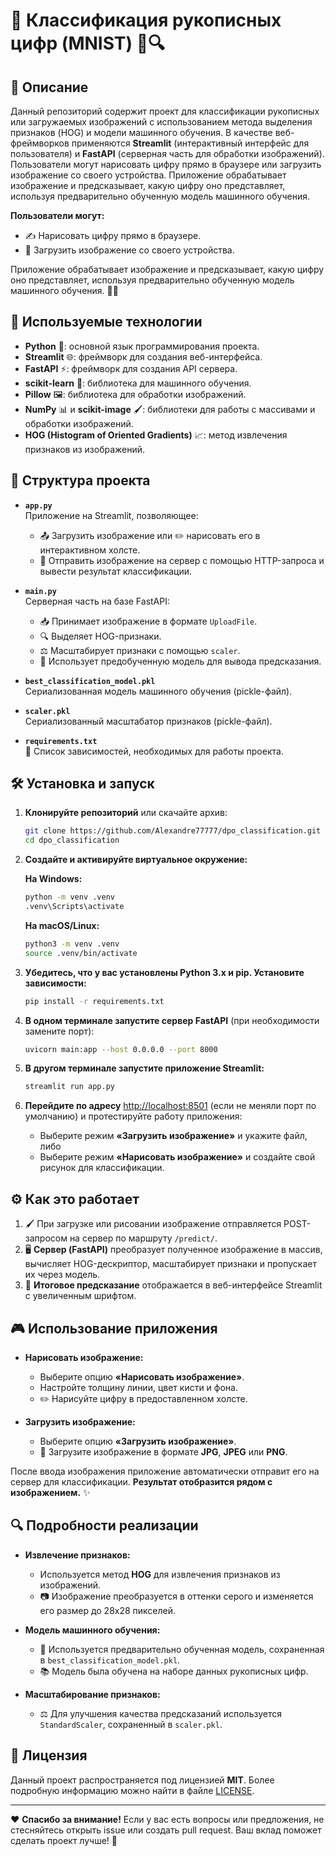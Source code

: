 # 🎉 Классификация рукописных цифр (MNIST) 🎨🔍

## 📝 Описание

Данный репозиторий содержит проект для классификации рукописных или загружаемых изображений с использованием метода выделения признаков (HOG) и модели машинного обучения. В качестве веб-фреймворков применяются **Streamlit** (интерактивный интерфейс для пользователя) и **FastAPI** (серверная часть для обработки изображений). Пользователи могут нарисовать цифру прямо в браузере или загрузить изображение со своего устройства. Приложение обрабатывает изображение и предсказывает, какую цифру оно представляет, используя предварительно обученную модель машинного обучения.

**Пользователи могут:**

- ✍️ Нарисовать цифру прямо в браузере.
- 📁 Загрузить изображение со своего устройства.

Приложение обрабатывает изображение и предсказывает, какую цифру оно представляет, используя предварительно обученную модель машинного обучения. 🧠🤖

## 🚀 Используемые технологии

- **Python** 🐍: основной язык программирования проекта.
- **Streamlit** 🌐: фреймворк для создания веб-интерфейса.
- **FastAPI** ⚡: фреймворк для создания API сервера.
- **scikit-learn** 🧪: библиотека для машинного обучения.
- **Pillow** 🖼️: библиотека для обработки изображений.
- **NumPy** 📊 и **scikit-image** 🖌️: библиотеки для работы с массивами и обработки изображений.
- **HOG (Histogram of Oriented Gradients)** 📈: метод извлечения признаков из изображений.

## 📁 Структура проекта

- **`app.py`**  
  Приложение на Streamlit, позволяющее:
  - 📤 Загрузить изображение или ✏️ нарисовать его в интерактивном холсте.
  - 🔄 Отправить изображение на сервер с помощью HTTP-запроса и вывести результат классификации.

- **`main.py`**  
  Серверная часть на базе FastAPI:
  - 📥 Принимает изображение в формате `UploadFile`.
  - 🔍 Выделяет HOG-признаки.
  - ⚖️ Масштабирует признаки с помощью `scaler`.
  - 🎯 Использует предобученную модель для вывода предсказания.

- **`best_classification_model.pkl`**  
  Сериализованная модель машинного обучения (pickle-файл).

- **`scaler.pkl`**  
  Сериализованный масштабатор признаков (pickle-файл).

- **`requirements.txt`**  
  📜 Список зависимостей, необходимых для работы проекта.

## 🛠️ Установка и запуск

1. **Клонируйте репозиторий** или скачайте архив:

   ```bash
   git clone https://github.com/Alexandre77777/dpo_classification.git
   cd dpo_classification
   ```

2. **Создайте и активируйте виртуальное окружение:**

   **На Windows:**

   ```bash
   python -m venv .venv
   .venv\Scripts\activate
   ```

   **На macOS/Linux:**

   ```bash
   python3 -m venv .venv
   source .venv/bin/activate
   ```

3. **Убедитесь, что у вас установлены Python 3.x и pip. Установите зависимости:**

   ```bash
   pip install -r requirements.txt
   ```

4. **В одном терминале запустите сервер FastAPI** (при необходимости замените порт):

   ```bash
   uvicorn main:app --host 0.0.0.0 --port 8000
   ```

5. **В другом терминале запустите приложение Streamlit:**

   ```bash
   streamlit run app.py
   ```

6. **Перейдите по адресу** [http://localhost:8501](http://localhost:8501) (если не меняли порт по умолчанию) и протестируйте работу приложения:

   - Выберите режим **«Загрузить изображение»** и укажите файл, либо
   - Выберите режим **«Нарисовать изображение»** и создайте свой рисунок для классификации.

## ⚙️ Как это работает

1. 🖌️ При загрузке или рисовании изображение отправляется POST-запросом на сервер по маршруту `/predict/`.
2. 🖥️ **Сервер (FastAPI)** преобразует полученное изображение в массив, вычисляет HOG-дескриптор, масштабирует признаки и пропускает их через модель.
3. 🔮 **Итоговое предсказание** отображается в веб-интерфейсе Streamlit с увеличенным шрифтом.

## 🎮 Использование приложения

- **Нарисовать изображение:**
  - Выберите опцию **«Нарисовать изображение»**.
  - Настройте толщину линии, цвет кисти и фона.
  - ✏️ Нарисуйте цифру в предоставленном холсте.

- **Загрузить изображение:**
  - Выберите опцию **«Загрузить изображение»**.
  - 📂 Загрузите изображение в формате **JPG**, **JPEG** или **PNG**.

После ввода изображения приложение автоматически отправит его на сервер для классификации. **Результат отобразится рядом с изображением.** ✨

## 🔍 Подробности реализации

- **Извлечение признаков:**
  - Используется метод **HOG** для извлечения признаков из изображений.
  - 📷 Изображение преобразуется в оттенки серого и изменяется его размер до 28x28 пикселей.

- **Модель машинного обучения:**
  - 🤖 Используется предварительно обученная модель, сохраненная в `best_classification_model.pkl`.
  - 📚 Модель была обучена на наборе данных рукописных цифр.

- **Масштабирование признаков:**
  - ⚖️ Для улучшения качества предсказаний используется `StandardScaler`, сохраненный в `scaler.pkl`.

## 📜 Лицензия

Данный проект распространяется под лицензией **MIT**. Более подробную информацию можно найти в файле [LICENSE](https://mit-license.org/license.txt).

---

❤️ **Спасибо за внимание!** Если у вас есть вопросы или предложения, не стесняйтесь открыть issue или создать pull request. Ваш вклад поможет сделать проект лучше! 🙌
